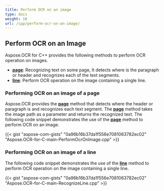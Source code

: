 ```yaml
---
title: Perform OCR on an image
type: docs
weight: 10
url: /cpp/perform-ocr-on-an-image/
---
```


## **Perform OCR on an Image**

Aspose.OCR for C++ provides the following methods to perform OCR operation on images.

- [**page**](https://apireference.aspose.com/ocr/cpp/groupAspose#ga12fd25c079745617c8acbf38f61e44cf): Recognizing text on some page, It detects where is the paragraph or header and recognizes each of the text segments.
- [**line**](https://apireference.aspose.com/ocr/cpp/groupAspose#ga281e31e55c27c9cf17dcbb99f60f0bbb): Perform OCR operation on the image containing a single line.

### **Performing OCR on an image of a page**

Aspose.OCR provides the [**page**](https://apireference.aspose.com/ocr/cpp/groupAspose#ga12fd25c079745617c8acbf38f61e44cf) method that detects where the header or paragraph is and recognizes each text segment. The [**page**](https://apireference.aspose.com/ocr/cpp/groupAspose#ga12fd25c079745617c8acbf38f61e44cf) method takes the image path as a parameter and returns the recognized text. The following code snippet demonstrates the use of the [**page**](https://apireference.aspose.com/ocr/cpp/groupAspose#ga12fd25c079745617c8acbf38f61e44cf) method to perform OCR on an image.

{{< gist "aspose-com-gists" "0a96b16b37da1f556e7081063782ec02" "Aspose.OCR-for-C-main-PerformOcrOnImage.cpp" >}}

### **Performing OCR on an image of a line**

The following code snippet demonstrates the use of the [**line**](https://apireference.aspose.com/ocr/cpp/groupAspose#ga281e31e55c27c9cf17dcbb99f60f0bbb) method to perform OCR operation on the image containing a single line.

{{< gist "aspose-com-gists" "0a96b16b37da1f556e7081063782ec02" "Aspose.OCR-for-C-main-RecognizeLine.cpp" >}}
